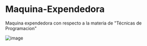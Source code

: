 # Maquina-Expendedora
Maquina expendedora con respecto a la materia de "Técnicas de Programacion" 

![image](https://github.com/user-attachments/assets/819037a3-8a58-4ab7-bd08-3565254d9871)

